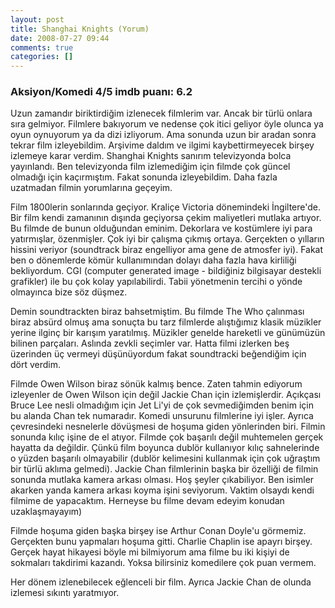 ```yaml
---
layout: post
title: Shanghai Knights (Yorum)
date: 2008-07-27 09:44
comments: true
categories: []
---
```

<h3>Aksiyon/Komedi 4/5 imdb puanı: 6.2</h3> <p>Uzun zamandır biriktirdiğim izlenecek filmlerim var. Ancak bir türlü onlara sıra gelmiyor. Filmlere bakıyorum ve nedense çok itici geliyor öyle olunca ya oyun oynuyorum ya da dizi izliyorum. Ama sonunda uzun bir aradan sonra tekrar film izleyebildim. Arşivime daldım ve ilgimi kaybettirmeyecek birşey izlemeye karar verdim. Shanghai Knights sanırım televizyonda bolca yayınlandı. Ben televizyonda film izlemediğim için filmde çok güncel olmadığı için kaçırmıştım. Fakat sonunda izleyebildim. Daha fazla uzatmadan filmin yorumlarına geçeyim.</p><!--more--> <p>Film 1800lerin sonlarında geçiyor. Kraliçe Victoria dönemindeki İngiltere'de. Bir film kendi zamanının dışında geçiyorsa çekim maliyetleri mutlaka artıyor. Bu filmde de bunun olduğundan eminim. Dekorlara ve kostümlere iyi para yatırmışlar, özenmişler. Çok iyi bir çalışma çıkmış ortaya. Gerçekten o yılların hissini veriyor (soundtrack biraz engelliyor ama gene de atmosfer iyi). Fakat ben o dönemlerde kömür kullanımından dolayı daha fazla hava kirliliği bekliyordum. CGI (computer generated image - bildiğiniz bilgisayar destekli grafikler) ile bu çok kolay yapılabilirdi. Tabii yönetmenin tercihi o yönde olmayınca bize söz düşmez.</p> <p>Demin soundtrackten biraz bahsetmiştim. Bu filmde The Who çalınması biraz absürd olmuş ama sonuçta bu tarz filmlerde alıştığımız klasik müzikler yerine ilginç bir karışım yaratılmış. Müzikler genelde hareketli ve günümüzün bilinen parçaları. Aslında zevkli seçimler var. Hatta filmi izlerken beş üzerinden üç vermeyi düşünüyordum fakat soundtracki beğendiğim için dört verdim.</p> <p>Filmde Owen Wilson biraz sönük kalmış bence. Zaten tahmin ediyorum izleyenler de Owen Wilson için değil Jackie Chan için izlemişlerdir. Açıkçası Bruce Lee nesli olmadığım için Jet Li'yi de çok sevmediğimden benim için bu alanda Chan tek numaradır. Komedi unsurunu filmlerine iyi işler. Ayrıca çevresindeki nesnelerle dövüşmesi de hoşuma giden yönlerinden biri. Filmin sonunda kılıç işine de el atıyor. Filmde çok başarılı değil muhtemelen gerçek hayatta da değildir. Çünkü film boyunca dublör kullanıyor kılıç sahnelerinde o yüzden başarılı olmayabilir (dublör kelimesini kullanmak için çok uğraştım bir türlü aklıma gelmedi). Jackie Chan filmlerinin başka bir özelliği de filmin sonunda mutlaka kamera arkası olması. Hoş şeyler çıkabiliyor. Ben isimler akarken yanda kamera arkası koyma işini seviyorum. Vaktim olsaydı kendi filmime de yapacaktım. Herneyse bu filme devam edeyim konudan uzaklaşmayayım)</p> <p>Filmde hoşuma giden başka birşey ise Arthur Conan Doyle'u görmemiz. Gerçekten bunu yapmaları hoşuma gitti. Charlie Chaplin ise apayrı birşey. Gerçek hayat hikayesi böyle mi bilmiyorum ama filme bu iki kişiyi de sokmaları takdirimi kazandı. Yoksa bilirsiniz komedilere çok puan vermem. </p> <p>Her dönem izlenebilecek eğlenceli bir film. Ayrıca Jackie Chan de olunda izlemesi sıkıntı yaratmıyor.</p>
